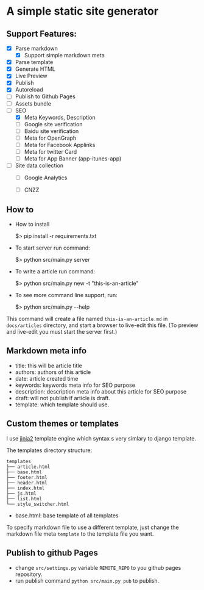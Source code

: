 # A simple static site generator

## Support Features:

- [X] Parse markdown
  - [X] Support simple markdown meta
- [X] Parse template
- [X] Generate HTML
- [X] Live Preview
- [X] Publish
- [X] Autoreload
- [ ] Publish to Github Pages
- [ ] Assets bundle
- [ ] SEO
  - [X] Meta Keywords, Description
  - [ ] Google site verification
  - [ ] Baidu site verification
  - [ ] Meta for OpenGraph
  - [ ] Meta for Facebook Applinks
  - [ ] Meta for twitter Card
  - [ ] Meta for App Banner (app-itunes-app)
- [ ] Site data collection
  - [ ] Google Analytics
  - [ ] CNZZ


## How to

- How to install

    $> pip install -r requirements.txt

- To start server run command:

    $> python src/main.py server

- To write a article run command:

    $> python src/main.py new -t "this-is-an-article"

- To see more command line support, run:

    $> python src/main.py --help

This command will create a file named `this-is-an-article.md` in
`docs/articles` directory, and start a browser to live-edit this file.
(To preview and live-edit you must start the server first.)

## Markdown meta info

- title: this will be article title
- authors: authors of this article
- date: article created time
- keywords: keywords meta info for SEO purpose
- description: description meta info about this article for SEO purpose
- draft: will not publish if article is draft.
- template: which template should use.

## Custom themes or templates

I use [jinja2](http://jinja.pocoo.org/docs/2.9/templates/) template engine which
syntax s very simlary to django template.

The templates directory structure:
```
templates
├── article.html
├── base.html
├── footer.html
├── header.html
├── index.html
├── js.html
├── list.html
└── style_switcher.html
```

- base.html: base template of all templates

To specify markdown file to use a different template, just change the markdown file
meta `template` to the template file you want.

## Publish to github Pages

- change `src/settings.py` variable `REMOTE_REPO` to you github pages repository.
- run publish command `python src/main.py pub` to publish.
